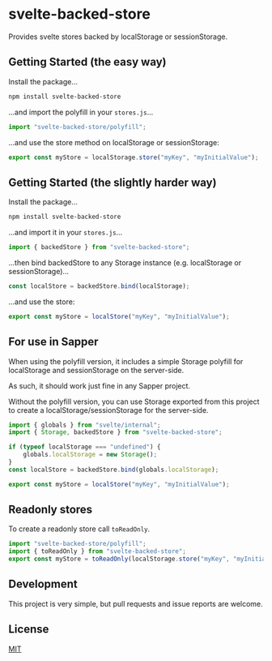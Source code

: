 # svelte-backed-store

Provides svelte stores backed by localStorage or sessionStorage.

## Getting Started (the easy way)

Install the package...

```bash
npm install svelte-backed-store
```

...and import the polyfill in your `stores.js`...

```js
import "svelte-backed-store/polyfill";
```

...and use the store method on localStorage or sessionStorage:

```js
export const myStore = localStorage.store("myKey", "myInitialValue");
```

## Getting Started (the slightly harder way)

Install the package...

```bash
npm install svelte-backed-store
```

...and import it in your `stores.js`...

```js
import { backedStore } from "svelte-backed-store";
```

...then bind backedStore to any Storage instance (e.g. localStorage or sessionStorage)...

```js
const localStore = backedStore.bind(localStorage);
```

...and use the store:

```js
export const myStore = localStore("myKey", "myInitialValue");
```

## For use in Sapper

When using the polyfill version, it includes a simple Storage polyfill for localStorage and sessionStorage on the server-side.

As such, it should work just fine in any Sapper project.

Without the polyfill version, you can use Storage exported from this project to create a localStorage/sessionStorage for the server-side.

```js
import { globals } from "svelte/internal";
import { Storage, backedStore } from "svelte-backed-store";

if (typeof localStorage === "undefined") {
    globals.localStorage = new Storage();
}
const localStore = backedStore.bind(globals.localStorage);

export const myStore = localStore("myKey", "myInitialValue");
```

## Readonly stores

To create a readonly store call `toReadOnly`.

```js
import "svelte-backed-store/polyfill";
import { toReadOnly } from "svelte-backed-store";
export const myStore = toReadOnly(localStorage.store("myKey", "myInitialValue"));
```

## Development

This project is very simple, but pull requests and issue reports are welcome.

## License

[MIT](LICENSE)